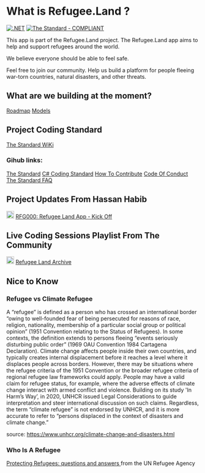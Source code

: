 # What is Refugee.Land ?

[![.NET](https://github.com/hassanhabib/Taarafo.Web/actions/workflows/dotnet.yml/badge.svg)](https://github.com/hassanhabib/refugee.core/actions/workflows/dotnet.yml)
[![The Standard - COMPLIANT](https://img.shields.io/badge/The_Standard-COMPLIANT-2ea44f)](https://github.com/hassanhabib/The-Standard)

This app is part of the Refugee.Land project. The Refugee.Land app aims to help and support refugees around the world.

We believe everyone should be able to feel safe.

Feel free to join our community. Help us build a platform for people fleeing war-torn countries, natural disasters, and other threats.

## What are we building at the moment?
[Roadmap](https://docs.refugee.land/roadmap)
[Models](https://docs.refugee.land/docs/refugeeland.core/models)

## Project Coding Standard
[The Standard WiKi](https://docs.refugee.land/v/the-standard-faq/the-standard-wiki/0-introduction)

### Gihub links:
[The Standard](https://github.com/hassanhabib/The-Standard)
[C# Coding Standard](https://github.com/hassanhabib/CSharpCodingStandard)
[How To Contribute](https://github.com/hassanhabib/Refugee.Core/blob/main/CONTRIBUTING.md)
[Code Of Conduct](https://github.com/hassanhabib/Refugee.Core/blob/main/CODE_OF_CONDUCT.md)
[The Standard FAQ](https://github.com/ElbekDeveloper/The-Standard-FAQ)

## Project Updates From Hassan Habib
<img width=20 src="https://www.searchmarketingaustralia.com.au/wp-content/uploads/2017/10/original_images_YouTube.png" /> [RFG000: Refugee Land App - Kick Off
](https://www.youtube.com/watch?v=Xc88O841rT4&t=137s)

## Live Coding Sessions Playlist From The Community
<img width=20 src="https://www.searchmarketingaustralia.com.au/wp-content/uploads/2017/10/original_images_YouTube.png" /> [Refugee Land Archive](https://www.youtube.com/watch?v=Zia-4Jwx6hY&list=PLT0Ot-qg4JPKfEfMIv_WrSaur4dVgPc1p)

## Nice to Know
### Refugee vs Climate Refugee
A “refugee” is defined as a person who has crossed an international border “owing to well-founded fear of being persecuted for reasons of race, religion, nationality, membership of a particular social group or political opinion” (1951 Convention relating to the Status of Refugees). In some contexts, the definition extends to persons fleeing “events seriously disturbing public order” (1969 OAU Convention 1984 Cartagena Declaration). Climate change affects people inside their own countries, and typically creates internal displacement before it reaches a level where it displaces people across borders. However, there may be situations where the refugee criteria of the 1951 Convention or the broader refugee criteria of regional refugee law frameworks could apply. People may have a valid claim for refugee status, for example, where the adverse effects of climate change interact with armed conflict and violence. Building on its study 'In Harm’s Way’, in 2020, UNHCR issued Legal Considerations to guide interpretation and steer international discussion on such claims. Regardless, the term “climate refugee” is not endorsed by UNHCR, and it is more accurate to refer to “persons displaced in the context of disasters and climate change.”

source: https://www.unhcr.org/climate-change-and-disasters.html

### Who Is A Refugee
[Protecting Refugees: questions and answers
](https://www.unhcr.org/publications/brochures/3b779dfe2/protecting-refugees-questions-answers.html#:~:text=A%20refugee%20has%20the%20right,from%20torture%20and%20degrading%20treatment.) from the UN Refugee Agency
